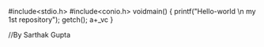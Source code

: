 #include<stdio.h>
#include<conio.h>
voidmain()
{
  printf("Hello-world  \n my 1st repository");
  getch();
 a+_vc
}

//By Sarthak Gupta
